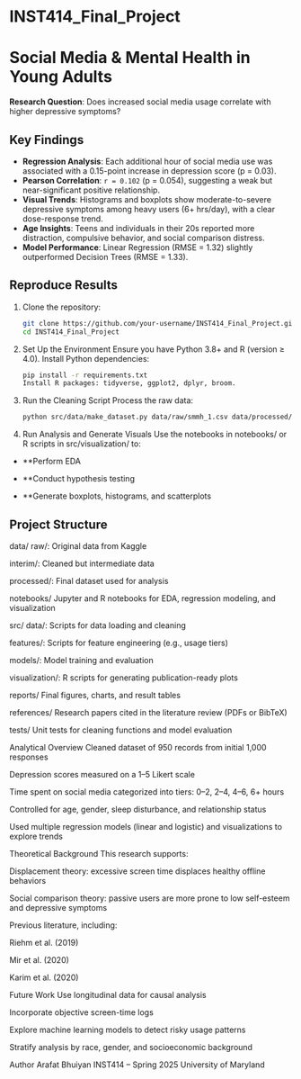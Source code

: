 # INST414_Final_Project

# Social Media & Mental Health in Young Adults  
**Research Question**: Does increased social media usage correlate with higher depressive symptoms?  

## **Key Findings**  
- **Regression Analysis**: Each additional hour of social media use was associated with a 0.15-point increase in depression score (p = 0.03).
- **Pearson Correlation**: `r = 0.102` (p = 0.054), suggesting a weak but near-significant positive relationship.
- **Visual Trends**: Histograms and boxplots show moderate-to-severe depressive symptoms among heavy users (6+ hrs/day), with a clear dose-response trend.
- **Age Insights**: Teens and individuals in their 20s reported more distraction, compulsive behavior, and social comparison distress.
- **Model Performance**: Linear Regression (RMSE = 1.32) slightly outperformed Decision Trees (RMSE = 1.33).

## **Reproduce Results**  
1. Clone the repository:
   ```bash
   git clone https://github.com/your-username/INST414_Final_Project.git
   cd INST414_Final_Project


2. Set Up the Environment
Ensure you have Python 3.8+ and R (version ≥ 4.0). Install Python dependencies:

   ```bash
   pip install -r requirements.txt
   Install R packages: tidyverse, ggplot2, dplyr, broom.


3. Run the Cleaning Script
Process the raw data:

   ```bash
   python src/data/make_dataset.py data/raw/smmh_1.csv data/processed/clean.csv
5. Run Analysis and Generate Visuals
Use the notebooks in notebooks/ or R scripts in src/visualization/ to:

- **Perform EDA

- **Conduct hypothesis testing

- **Generate boxplots, histograms, and scatterplots

## **Project Structure**
data/
raw/: Original data from Kaggle

interim/: Cleaned but intermediate data

processed/: Final dataset used for analysis

notebooks/
Jupyter and R notebooks for EDA, regression modeling, and visualization

src/
data/: Scripts for data loading and cleaning

features/: Scripts for feature engineering (e.g., usage tiers)

models/: Model training and evaluation

visualization/: R scripts for generating publication-ready plots

reports/
Final figures, charts, and result tables

references/
Research papers cited in the literature review (PDFs or BibTeX)

tests/
Unit tests for cleaning functions and model evaluation

Analytical Overview
Cleaned dataset of 950 records from initial 1,000 responses

Depression scores measured on a 1–5 Likert scale

Time spent on social media categorized into tiers: 0–2, 2–4, 4–6, 6+ hours

Controlled for age, gender, sleep disturbance, and relationship status

Used multiple regression models (linear and logistic) and visualizations to explore trends

Theoretical Background
This research supports:

Displacement theory: excessive screen time displaces healthy offline behaviors

Social comparison theory: passive users are more prone to low self-esteem and depressive symptoms

Previous literature, including:

Riehm et al. (2019)

Mir et al. (2020)

Karim et al. (2020)

Future Work
Use longitudinal data for causal analysis

Incorporate objective screen-time logs

Explore machine learning models to detect risky usage patterns

Stratify analysis by race, gender, and socioeconomic background

Author
Arafat Bhuiyan
INST414 – Spring 2025
University of Maryland
